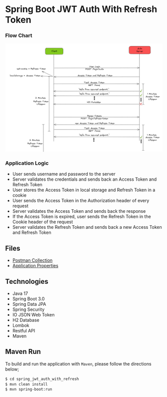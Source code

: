 # Spring Boot JWT Auth With Refresh Token

### Flow Chart
![Flow Chart](assets/logic.PNG)

### Application Logic
- User sends username and password to the server
- Server validates the credentials and sends back an Access Token and Refresh Token
- User stores the Access Token in local storage and Refresh Token in a cookie
- User sends the Access Token in the Authorization header of every request
- Server validates the Access Token and sends back the response
- If the Access Token is expired, user sends the Refresh Token in the Cookie header of the request
- Server validates the Refresh Token and sends back a new Access Token and Refresh Token

## Files
- [Postman Collection](SpringJWTSecurity.postman_collection.json)
- [Application Properties](src/main/resources/application.properties)

## Technologies
- Java 17
- Spring Boot 3.0
- Spring Data JPA
- Spring Security
- IO JSON Web Token
- H2 Database
- Lombok
- Restful API
- Maven

## Maven Run
To build and run the application with `Maven`, please follow the directions below;

```sh
$ cd spring_jwt_auth_with_refresh
$ mvn clean install
$ mvn spring-boot:run
```
